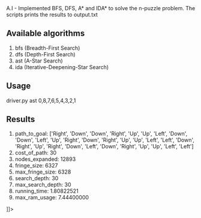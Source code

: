 <snippet>
  <content><![CDATA[
# 8-puzzle (python version 2.7)

A.I - Implemented BFS, DFS, A* and IDA* to solve the n-puzzle problem. The scripts prints the results to output.txt

## Available algorithms

1. bfs (Breadth-First Search)
2. dfs (Depth-First Search)
3. ast (A-Star Search)
4. ida (Iterative-Deepening-Star Search)

## Usage

driver.py ast 0,8,7,6,5,4,3,2,1 

## Results

1. path_to_goal: ['Right', 'Down', 'Down', 'Right', 'Up', 'Up', 'Left', 'Down', 'Down', 'Left', 'Up', 'Right', 'Down', 'Right', 'Up', 'Up', 'Left', 'Left', 'Down', 'Right', 'Up', 'Right', 'Down', 'Left', 'Down', 'Right', 'Up', 'Up', 'Left', 'Left']
2. cost_of_path: 30
3. nodes_expanded: 12893
4. fringe_size: 6327
5. max_fringe_size: 6328
6. search_depth: 30
7. max_search_depth: 30
8. running_time: 1.80822521
9. max_ram_usage: 7.44400000

]]></content>  
</snippet>
